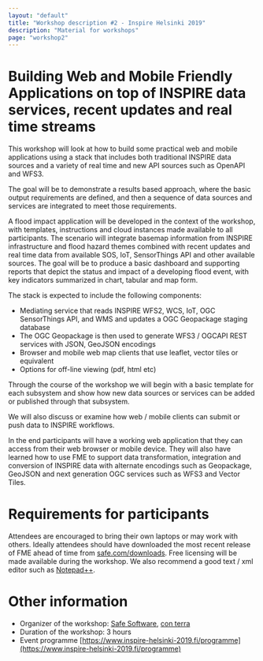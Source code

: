```yaml
---
layout: "default"
title: "Workshop description #2 - Inspire Helsinki 2019"
description: "Material for workshops"
page: "workshop2"
---
```

# Building Web and Mobile Friendly Applications on top of INSPIRE data services, recent updates and real time streams

This workshop will look at how to build some practical web and mobile applications using a stack that includes both traditional INSPIRE data sources and a variety of real time and new API sources such as OpenAPI and WFS3. 
 
The goal will be to demonstrate a results based approach, where the basic output requirements are defined, and then a sequence of data sources and services are integrated to meet those requirements. 
 
A flood impact application will be developed in the context of the workshop, with templates, instructions and cloud instances made available to all participants. The scenario will integrate basemap information from INSPIRE infrastructure and flood hazard themes combined with recent updates and real time data from available SOS, IoT, SensorThings API and other available sources. The goal will be to produce a basic dashboard and supporting reports that depict the status and impact of a developing flood event, with key indicators summarized in chart, tabular and map form. 
 
The stack is expected to include the following components: 
* Mediating service that reads INSPIRE WFS2, WCS, IoT, OGC SensorThings API, and WMS and updates a OGC Geopackage staging database 
* The OGC Geopackage is then used to generate WFS3 / OGCAPI REST services with JSON, GeoJSON encodings 
* Browser and mobile web map clients that use leaflet, vector tiles or equivalent 
* Options for off-line viewing (pdf, html etc) 
 
Through the course of the workshop we will begin with a basic template for each subsystem and show how new data sources or services can be added or published through that subsystem. 
 
We will also discuss or examine how web / mobile clients can submit or push data to INSPIRE workflows. 
 
In the end participants will have a working web application that they can access from their web browser or mobile device. They will also have learned how to use FME to support data transformation, integration and conversion of INSPIRE data with alternate encodings such as Geopackage, GeoJSON and next generation OGC services such as WFS3 and Vector Tiles.

# Requirements for participants

Attendees are encouraged to bring their own laptops or may work with others. Ideally attendees should have downloaded the most recent release of FME ahead of time from [safe.com/downloads](safe.com/downloads). Free licensing will be made available during the workshop. We also recommend a good text / xml editor such as [Notepad++](https://notepad-plus-plus.org/).

# Other information

* Organizer of the workshop: [Safe Software](https://www.safe.com/), [con terra](https://con-terra.com/)
* Duration of the workshop: 3 hours
* Event programme [https://www.inspire-helsinki-2019.fi/programme](https://www.inspire-helsinki-2019.fi/programme)
